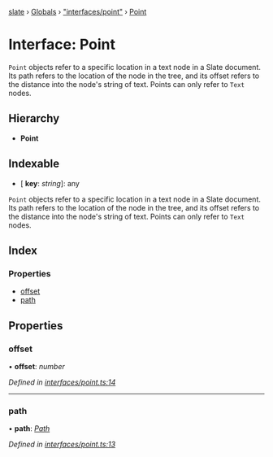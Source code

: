 [slate](../README.md) › [Globals](../globals.md) › ["interfaces/point"](../modules/_interfaces_point_.md) › [Point](_interfaces_point_.point.md)

# Interface: Point

`Point` objects refer to a specific location in a text node in a Slate
document. Its path refers to the location of the node in the tree, and its
offset refers to the distance into the node's string of text. Points can
only refer to `Text` nodes.

## Hierarchy

* **Point**

## Indexable

* \[ **key**: *string*\]: any

`Point` objects refer to a specific location in a text node in a Slate
document. Its path refers to the location of the node in the tree, and its
offset refers to the distance into the node's string of text. Points can
only refer to `Text` nodes.

## Index

### Properties

* [offset](_interfaces_point_.point.md#offset)
* [path](_interfaces_point_.point.md#path)

## Properties

###  offset

• **offset**: *number*

*Defined in [interfaces/point.ts:14](https://github.com/horacioh/slate/blob/b3461bd5/packages/slate/src/interfaces/point.ts#L14)*

___

###  path

• **path**: *[Path](../modules/_interfaces_path_.md#path)*

*Defined in [interfaces/point.ts:13](https://github.com/horacioh/slate/blob/b3461bd5/packages/slate/src/interfaces/point.ts#L13)*
